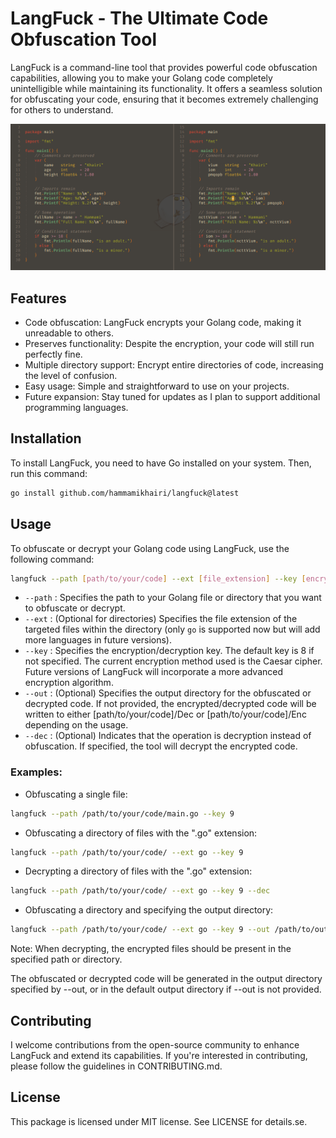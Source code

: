 # LangFuck - The Ultimate Code Obfuscation Tool

LangFuck is a command-line tool that provides powerful code obfuscation capabilities, allowing you to make your Golang code completely unintelligible while maintaining its functionality. It offers a seamless solution for obfuscating your code, ensuring that it becomes extremely challenging for others to understand.

![idk](./banner.png)

## Features

- Code obfuscation: LangFuck encrypts your Golang code, making it unreadable to others.
- Preserves functionality: Despite the encryption, your code will still run perfectly fine.
- Multiple directory support: Encrypt entire directories of code, increasing the level of confusion.
- Easy usage: Simple and straightforward to use on your projects.
- Future expansion: Stay tuned for updates as I plan to support additional programming languages.

## Installation
To install LangFuck, you need to have Go installed on your system. Then, run this command:

```bash
go install github.com/hammamikhairi/langfuck@latest
```

## Usage

To obfuscate or decrypt your Golang code using LangFuck, use the following command:

```bash
langfuck --path [path/to/your/code] --ext [file_extension] --key [encryption_key] [--out [output_directory]] [--dec]
```

* `--path` : Specifies the path to your Golang file or directory that you want to obfuscate or decrypt.
* `--ext` : (Optional for directories) Specifies the file extension of the targeted files within the directory (only `go` is supported now but will add more languages in future versions).
* `--key` : Specifies the encryption/decryption key. The default key is 8 if not specified. The current encryption method used is the Caesar cipher. Future versions of LangFuck will incorporate a more advanced encryption algorithm.
* `--out` : (Optional) Specifies the output directory for the obfuscated or decrypted code. If not provided, the encrypted/decrypted code will be written to either [path/to/your/code]/Dec or [path/to/your/code]/Enc depending on the usage.
* `--dec` : (Optional) Indicates that the operation is decryption instead of obfuscation. If specified, the tool will decrypt the encrypted code.

### Examples:

* Obfuscating a single file:

```bash
langfuck --path /path/to/your/code/main.go --key 9
```

* Obfuscating a directory of files with the ".go" extension:
```bash
langfuck --path /path/to/your/code/ --ext go --key 9
```

* Decrypting a directory of files with the ".go" extension:
```bash
langfuck --path /path/to/your/code/ --ext go --key 9 --dec
```

* Obfuscating a directory and specifying the output directory:
```bash
langfuck --path /path/to/your/code/ --ext go --key 9 --out /path/to/out/
```

Note: When decrypting, the encrypted files should be present in the specified path or directory.

The obfuscated or decrypted code will be generated in the output directory specified by --out, or in the default output directory if --out is not provided.

## Contributing

I welcome contributions from the open-source community to enhance LangFuck and extend its capabilities. If you're interested in contributing, please follow the guidelines in CONTRIBUTING.md.

## License
This package is licensed under MIT license. See LICENSE for details.se.
